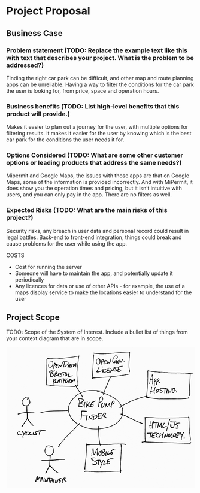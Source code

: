 # Project Proposal

## Business Case

### Problem statement   (TODO: Replace the example text like this with text that describes your project. What is the problem to be addressed?)
Finding the right car park can be difficult, and other map and route planning apps can be unreliable. Having a way to filter the conditions for the car park the user is looking for, from price, space and operation hours.


### Business benefits   (TODO: List high-level benefits that this product will provide.)
Makes it easier to plan out a journey for the user, with multiple options for filtering results. It makes it easier for the user by knowing which is the best car park for the conditions the user needs it for. 


### Options Considered  (TODO: What are some other customer options or leading products that address the same needs?)
Mipermit and Google Maps, the issues with those apps are that on Google Maps, some of the information is provided incorrectly. And with MiPermit, it does show you the operation times and pricing, but it isn’t intuitive with users, and you can only pay in the app. There are no filters as well.


### Expected Risks  (TODO: What are the main risks of this project?)
Security risks, any breach in user data and personal record could result in legal battles. Back-end to front-end integration, things could break and cause problems for the user while using the app.

COSTS
* Cost for running the server
* Someone will have to maintain the app, and potentially update it periodically
* Any licences for data or use of other APIs - for example, the use of a maps display service to make the locations easier to understand for the user



## Project Scope
TODO: Scope of the System of Interest. Include a bullet list of things from your context diagram that are in scope.

![Insert your Context Diagram Here](images/context.png)
